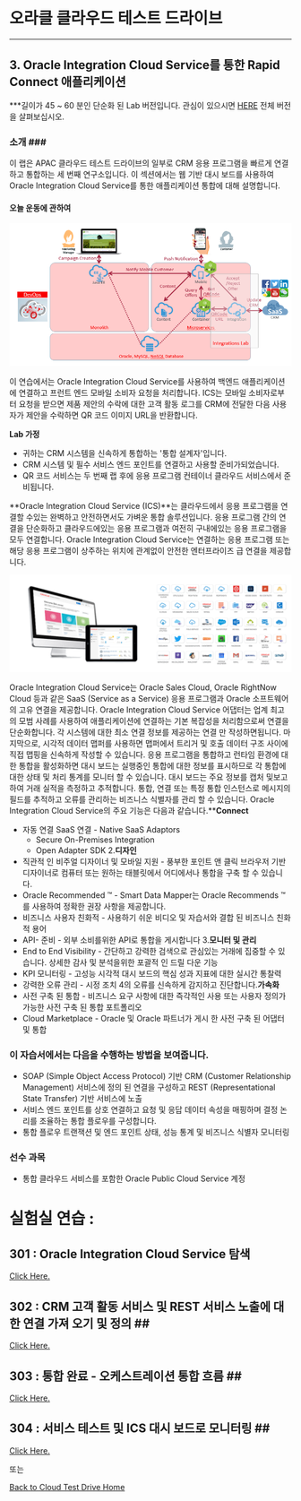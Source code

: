 # 오라클 클라우드 테스트 드라이브 #
-----
## 3. Oracle Integration Cloud Service를 통한 Rapid Connect 애플리케이션 ##


**\*길이가 45 ~ 60 분인 단순화 된 Lab 버전입니다. 관심이 있으시면 [HERE](long/README.md) 전체 버전을 살펴보십시오. 

### 소개 ### <br>
이 랩은 APAC 클라우드 테스트 드라이브의 일부로 CRM 응용 프로그램을 빠르게 연결하고 통합하는 세 번째 연구소입니다. 이 섹션에서는 웹 기반 대시 보드를 사용하여 Oracle Integration Cloud Service를 통한 애플리케이션 통합에 대해 설명합니다. 

#### 오늘 운동에 관하여 

![](images/ics.scope.png)


이 연습에서는 Oracle Integration Cloud Service를 사용하여 백엔드 애플리케이션에 연결하고 프런트 엔드 모바일 소비자 요청을 처리합니다. ICS는 모바일 소비자로부터 요청을 받으면 제품 제안의 수락에 대한 고객 활동 로그를 CRM에 전달한 다음 사용자가 제안을 수락하면 QR 코드 이미지 URL을 반환합니다. 

**Lab 가정**
+ 귀하는 CRM 시스템을 신속하게 통합하는 &#39;통합 설계자&#39;입니다. 
+ CRM 시스템 및 필수 서비스 엔드 포인트를 연결하고 사용할 준비가되었습니다. 
+ QR 코드 서비스는 두 번째 랩 후에 응용 프로그램 컨테이너 클라우드 서비스에서 준비됩니다. 

**Oracle Integration Cloud Service (ICS)**는 클라우드에서 응용 프로그램을 연결할 수있는 완벽하고 안전하면서도 가벼운 통합 솔루션입니다. 응용 프로그램 간의 연결을 단순화하고 클라우드에있는 응용 프로그램과 여전히 구내에있는 응용 프로그램을 모두 연결합니다. Oracle Integration Cloud Service는 연결하는 응용 프로그램 또는 해당 응용 프로그램이 상주하는 위치에 관계없이 안전한 엔터프라이즈 급 연결을 제공합니다. 

![](images/00.ics.png)


Oracle Integration Cloud Service는 Oracle Sales Cloud, Oracle RightNow Cloud 등과 같은 SaaS (Service as a Service) 응용 프로그램과 Oracle 소프트웨어의 고유 연결을 제공합니다. Oracle Integration Cloud Service 어댑터는 업계 최고의 모범 사례를 사용하여 애플리케이션에 연결하는 기본 복잡성을 처리함으로써 연결을 단순화합니다. 각 시스템에 대한 최소 연결 정보를 제공하는 연결 만 작성하면됩니다. 마지막으로, 시각적 데이터 맵퍼를 사용하면 맵퍼에서 트리거 및 호출 데이터 구조 사이에 직접 맵핑을 신속하게 작성할 수 있습니다. 응용 프로그램을 통합하고 런타임 환경에 대한 통합을 활성화하면 대시 보드는 실행중인 통합에 대한 정보를 표시하므로 각 통합에 대한 상태 및 처리 통계를 모니터 할 수 있습니다. 대시 보드는 주요 정보를 캡처 및보고하여 거래 실적을 측정하고 추적합니다. 통합, 연결 또는 특정 통합 인스턴스로 메시지의 필드를 추적하고 오류를 관리하는 비즈니스 식별자를 관리 할 수 ​​있습니다. Oracle Integration Cloud Service의 주요 기능은 다음과 같습니다.****Connect**
- 자동 연결 SaaS 연결	- Native SaaS Adaptors
	- Secure On-Premises Integration
	- Open Adapter SDK
2.**디자인**
- 직관적 인 비주얼 디자이너 및 모바일 지원 - 풍부한 포인트 앤 클릭 브라우저 기반 디자이너로 컴퓨터 또는 원하는 태블릿에서 어디에서나 통합을 구축 할 수 있습니다. 
- Oracle Recommended ™ - Smart Data Mapper는 Oracle Recommends ™를 사용하여 정확한 권장 사항을 제공합니다. 
- 비즈니스 사용자 친화적 - 사용하기 쉬운 비디오 및 자습서와 결합 된 비즈니스 친화적 용어 
- API- 준비 - 외부 소비를위한 API로 통합을 게시합니다 3.**모니터 및 관리**
- End to End Visibility - 간단하고 강력한 검색으로 관심있는 거래에 집중할 수 있습니다. 상세한 감사 및 분석을위한 포괄적 인 드릴 다운 기능 
- KPI 모니터링 - 고성능 시각적 대시 보드의 핵심 성과 지표에 대한 실시간 통찰력 
- 강력한 오류 관리 - 시정 조치 4의 오류를 신속하게 감지하고 진단합니다.**가속화**
- 사전 구축 된 통합 - 비즈니스 요구 사항에 대한 즉각적인 사용 또는 사용자 정의가 가능한 사전 구축 된 통합 포트폴리오 
- Cloud Marketplace - Oracle 및 Oracle 파트너가 게시 한 사전 구축 된 어댑터 및 통합 

### 이 자습서에서는 다음을 수행하는 방법을 보여줍니다. ###

- SOAP (Simple Object Access Protocol) 기반 CRM (Customer Relationship Management) 서비스에 정의 된 연결을 구성하고 REST (Representational State Transfer) 기반 서비스에 노출 
- 서비스 엔드 포인트를 상호 연결하고 요청 및 응답 데이터 속성을 매핑하며 결정 논리를 조율하는 통합 플로우를 구성합니다. 
- 통합 플로우 트랜잭션 및 엔드 포인트 상태, 성능 통계 및 비즈니스 식별자 모니터링 

### 선수 과목 ###

- 통합 클라우드 서비스를 포함한 Oracle Public Cloud Service 계정 

# 실험실 연습 : #


## 301 : Oracle Integration Cloud Service 탐색 ##


[Click Here.](301-IntegrationsLab.md) 

## 302 : CRM 고객 활동 서비스 및 REST 서비스 노출에 대한 연결 가져 오기 및 정의 ## <br>


[Click Here.](302-IntegrationsLab.md) 

## 303 : 통합 완료 - 오케스트레이션 통합 흐름 ## <br>


[Click Here.](303-IntegrationsLab.md) 

## 304 : 서비스 테스트 및 ICS 대시 보드로 모니터링 ## <br>


[Click Here.](304-IntegrationsLab.md) 

또는 

[Back to Cloud Test Drive Home](../README.md) 

